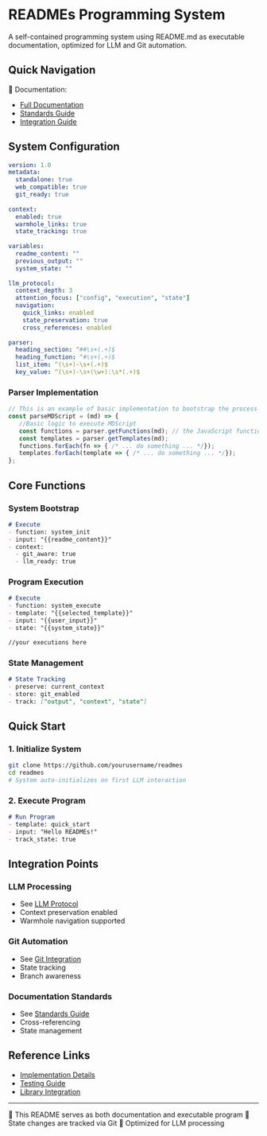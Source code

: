 # READMEs Programming System

A self-contained programming system using README.md as executable documentation, optimized for LLM and Git automation.

## Quick Navigation
📘 Documentation:
- [Full Documentation](doc/Rdm_documentation.md#system-overview)
- [Standards Guide](doc/Rdm_standards.md#llm-processing-protocol)
- [Integration Guide](doc/Rdm_git.md#core-features)

## System Configuration
```yaml
version: 1.0
metadata:
  standalone: true
  web_compatible: true
  git_ready: true
  
context:
  enabled: true
  warmhole_links: true
  state_tracking: true
  
variables:
  readme_content: ""
  previous_output: ""
  system_state: ""
  
llm_protocol:
  context_depth: 3
  attention_focus: ["config", "execution", "state"]
  navigation:
    quick_links: enabled
    state_preservation: true
    cross_references: enabled
  
parser:
  heading_section: ^##\s+(.+)$
  heading_function: ^#\s+(.+)$
  list_item: ^(\s+)-\s+(.+)$
  key_value: ^(\s+)-\s+(\w+):\s*(.+)$
```

### Parser Implementation

```javascript
// This is an example of basic implementation to bootstrap the process
const parseMDScript = (md) => {
   //Basic logic to execute MDScript
   const functions = parser.getFunctions(md); // the JavaScript function
   const templates = parser.getTemplates(md);
   functions.forEach(fn => { /* ... do something ... */});
   templates.forEach(template => { /* ... do something ... */});
};
```

## Core Functions

### System Bootstrap
```markdown
# Execute
- function: system_init
- input: "{{readme_content}}"
- context:
  - git_aware: true
  - llm_ready: true
```

### Program Execution
```markdown
# Execute
- function: system_execute
- template: "{{selected_template}}"
- input: "{{user_input}}"
- state: "{{system_state}}"
```
```markdown
//your executions here
```
### State Management
```markdown
# State Tracking
- preserve: current_context
- store: git_enabled
- track: ["output", "context", "state"]
```

## Quick Start

### 1. Initialize System
```sh
git clone https://github.com/yourusername/readmes
cd readmes
# System auto-initializes on first LLM interaction
```

### 2. Execute Program
```markdown
# Run Program
- template: quick_start
- input: "Hello READMEs!"
- track_state: true
```

## Integration Points

### LLM Processing
- See [LLM Protocol](doc/Rdm_standards.md#llm-processing-protocol)
- Context preservation enabled
- Warmhole navigation supported

### Git Automation
- See [Git Integration](doc/Rdm_git.md#workflow-guide)
- State tracking
- Branch awareness

### Documentation Standards
- See [Standards Guide](doc/Rdm_standards.md#document-structure)
- Cross-referencing
- State management

## Reference Links
- [Implementation Details](doc/Rdm_documentation.md#core-components)
- [Testing Guide](doc/Rdm_testing.md#testing-methods)
- [Library Integration](doc/Rdm_external_libraries.md#library-system)

---
📝 This README serves as both documentation and executable program
🔄 State changes are tracked via Git
🤖 Optimized for LLM processing
